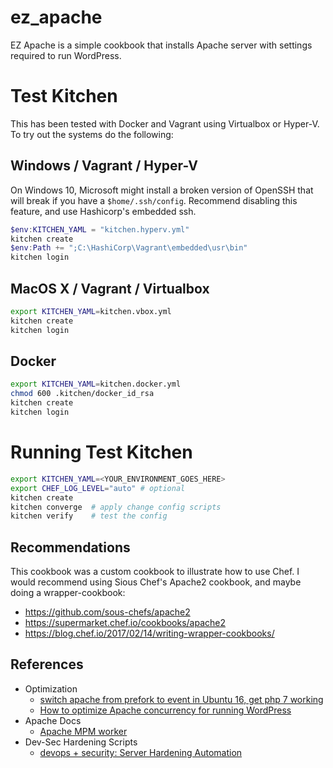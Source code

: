# ez_apache

EZ Apache is a simple cookbook that installs Apache server with settings required to run WordPress.

# Test Kitchen

This has been tested with Docker and Vagrant using Virtualbox or Hyper-V.  To try out the systems do the following:

## Windows / Vagrant / Hyper-V

On Windows 10, Microsoft might install a broken version of OpenSSH that will break if you have a `$home/.ssh/config`.  Recommend disabling this feature, and use Hashicorp's embedded ssh.

```PowerShell
$env:KITCHEN_YAML = "kitchen.hyperv.yml"
kitchen create
$env:Path += ";C:\HashiCorp\Vagrant\embedded\usr\bin"
kitchen login
```

## MacOS X / Vagrant / Virtualbox

```bash
export KITCHEN_YAML=kitchen.vbox.yml
kitchen create
kitchen login
```

## Docker

```bash
export KITCHEN_YAML=kitchen.docker.yml
chmod 600 .kitchen/docker_id_rsa
kitchen create
kitchen login
```

# Running Test Kitchen

```bash
export KITCHEN_YAML=<YOUR_ENVIRONMENT_GOES_HERE>
export CHEF_LOG_LEVEL="auto" # optional
kitchen create
kitchen converge  # apply change config scripts
kitchen verify    # test the config
```

## Recommendations

This cookbook was a custom cookbook to illustrate how to use Chef.  I would recommend using Sious Chef's Apache2 cookbook, and maybe doing a wrapper-cookbook:

* https://github.com/sous-chefs/apache2
* https://supermarket.chef.io/cookbooks/apache2
* https://blog.chef.io/2017/02/14/writing-wrapper-cookbooks/

## References

* Optimization
  * [switch apache from prefork to event in Ubuntu 16, get php 7 working](https://serverfault.com/questions/904065/switch-apache-from-prefork-to-event-in-ubuntu-16-get-php-7-working)
  * [How to optimize Apache concurrency for running WordPress](https://checknotes.wordpress.com/2016/02/10/how-to-optimize-apache-concurrency-for-running-wordpress/)
* Apache Docs
  * [Apache MPM worker](http://httpd.apache.org/docs/current/mod/worker.html)
* Dev-Sec Hardening Scripts
  * [devops + security: Server Hardening Automation](https://dev-sec.io/)
